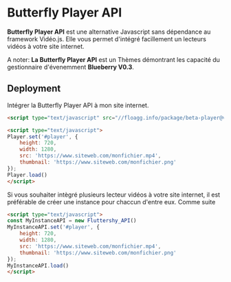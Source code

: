 
# Butterfly Player API

**Butterfly Player API** est une alternative Javascript sans dépendance au framework Vidéo.js. Elle vous permet d'intégré facillement un lecteurs vidéos à votre site internet.

A noter: **La Butterfly Player API** est un Thèmes démontrant les capacité du gestionnaire d'évenemment **Blueberry V0.3**. 
## Deployment

Intégrer la Butterfly Player API à mon site internet.

```html
<script type="text/javascript" src="//floagg.info/package/beta-player@v0.7-fluttershy"></script>
```

```html
<script type="text/javascript">
Player.set('#player', {
    height: 720,
    width: 1280,
    src: 'https://www.siteweb.com/monfichier.mp4',
    thumbnail: 'https://www.siteweb.com/monfichier.png'
});
Player.load()
</script>
```

Si vous souhaiter intègré plusieurs lecteur vidéos à votre site internet, il est préférable de créer une instance pour chaccun d'entre eux. Comme suite
```html
<script type="text/javascript">
const MyInstanceAPI = new Fluttershy_API()
MyInstanceAPI.set('#player', {
    height: 720,
    width: 1280,
    src: 'https://www.siteweb.com/monfichier.mp4',
    thumbnail: 'https://www.siteweb.com/monfichier.png'
});
MyInstanceAPI.load()
</script>
```
